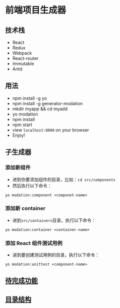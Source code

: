 # 前端项目生成器

## 技术栈

* React
* Redux
* Webpack
* React-router
* Immutable
* Antd

## 用法

* npm install -g yo
* npm install -g generator-modation
* mkdir myapp && cd myadd
* yo modation
* npm install
* npm start
* view `localhost:8000` on your browser
* Enjoy!

## 子生成器

### 添加新组件

* 进到你要添加组件的目录，比如：`cd src/components`
* 然后执行以下命令：
```
yo modation:component <componet-name>
```

### 添加新 container

* 进到`src/containers`目录，执行以下命令：
```
yo modation:container <container-name>
```

### 添加 React 组件测试用例

* 进到要创建测试用例的目录，执行以下命令：
```
yo modation:unittest <component-name>
```

## [待完成功能](./docs/todo.md)

## [目录结构](./docs/project_structure.md)
